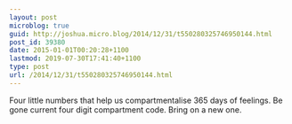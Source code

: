 ```yaml
---
layout: post
microblog: true
guid: http://joshua.micro.blog/2014/12/31/t550280325746950144.html
post_id: 39380
date: 2015-01-01T00:20:28+1100
lastmod: 2019-07-30T17:41:40+1100
type: post
url: /2014/12/31/t550280325746950144.html
---
```

Four little numbers that help us compartmentalise 365 days of feelings. Be gone current four digit compartment code. Bring on a new one.
